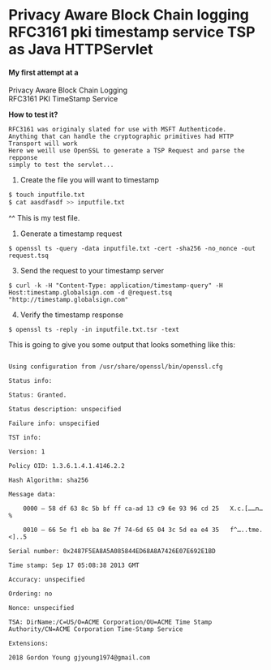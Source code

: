# Privacy Aware Block Chain logging RFC3161 pki timestamp service TSP as Java HTTPServlet

#### My first attempt at a    
Privacy Aware Block Chain Logging    
RFC3161 PKI TimeStamp Service

**How to test it?**

    RFC3161 was originaly slated for use with MSFT Authenticode. 
    Anything that can handle the cryptographic primitives had HTTP Transport will work     
    Here we weill use OpenSSL to generate a TSP Request and parse the repponse   
    simply to test the servlet...


1. Create the file you will want to timestamp

```bash
$ touch inputfile.txt    
$ cat aasdfasdf >> inputfile.txt    
```
^^ This is my test file.

1. Generate a timestamp request

```$bash
$ openssl ts -query -data inputfile.txt -cert -sha256 -no_nonce -out request.tsq
```
 

3. Send the request to your timestamp server

```$bash
$ curl -k -H "Content-Type: application/timestamp-query" -H Host:timestamp.globalsign.com -d @request.tsq "http://timestamp.globalsign.com"
```

 

4. Verify the timestamp response

```$bash
$ openssl ts -reply -in inputfile.txt.tsr -text
```

This is going to give you some output that looks something like this:

 
```$bash

Using configuration from /usr/share/openssl/bin/openssl.cfg

Status info:

Status: Granted.

Status description: unspecified

Failure info: unspecified

TST info:

Version: 1

Policy OID: 1.3.6.1.4.1.4146.2.2

Hash Algorithm: sha256

Message data:

    0000 – 58 df 63 8c 5b bf ff ca-ad 13 c9 6e 93 96 cd 25   X.c.[……n…%

    0010 – 66 5e f1 eb ba 8e 7f 74-6d 65 04 3c 5d ea e4 35   f^…..tme.<]..5

Serial number: 0x2487F5EA8A5A085844ED68A8A7426E07E692E1BD

Time stamp: Sep 17 05:08:38 2013 GMT

Accuracy: unspecified

Ordering: no

Nonce: unspecified

TSA: DirName:/C=US/O=ACME Corporation/OU=ACME Time Stamp Authority/CN=ACME Corporation Time-Stamp Service

Extensions:

```


```
2018 Gordon Young gjyoung1974@gmail.com
```

